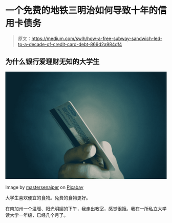 # 一个免费的地铁三明治如何导致十年的信用卡债务

> 原文：<https://medium.com/swlh/how-a-free-subway-sandwich-led-to-a-decade-of-credit-card-debt-869d2a984df4>

## 为什么银行爱理财无知的大学生

![](img/bc6dac7580be2ed489ef4587be823c80.png)

Image by [mastersenaiper](https://pixabay.com/users/mastersenaiper-4157718/) on [Pixabay](https://pixabay.com/photos/credit-card-card-credit-2308179/)

大学生喜欢便宜的食物。免费的食物更好。

在南加州一个温暖、阳光明媚的下午，我走出教室，感觉很饿。我在一所私立大学读大学一年级，已经几个月了。